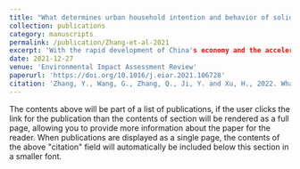 ```yaml
---
title: "What determines urban household intention and behavior of solid waste separation? A case study in China"
collection: publications
category: manuscripts
permalink: /publication/Zhang-et-al-2021
excerpt: 'With the rapid development of China's economy and the acceleration of urbanization, the production of municipal solid waste (MSW) has increased rapidly, which has had a serious adverse effect on the environment. Source separation of waste is an effective way to achieve high recovery rates in urban areas and reduce environmental risks. This research optimizes the theory of planned behavior with the employment of the normative activation model and the attitude-behavior-condition theory. A measurement model is thus conceptualized to explore the determinants of the separation intention and behavior of Chinese urban residents. In particular, a case study based on questionnaires in Shenzhen (in southern China) and Tianjin (in northern China) was conducted before the similarities and differences of the two megacities were identified in a comparative analysis. The findings of statistical analysis and structural equation model verification show that subjective norms have exerted the most significant impact on Shenzhen residents' separation intention, but perceived behavioral control takes a dominant position in Tianjin. Also, the satisfaction with government policies has the most extensive impact on the separation behavior of Shenzhen residents, while complete separation facilities are the biggest contributor to the popularization of waste separation in Tianjin. Furthermore, the study investigated the moderating effect of contextual factors and verified the significant effect of government policies and incentive methods. Finally, it provided some useful recommendations for governments to enhance the efficiency of MSW source separation promotion.'
date: 2021-12-27
venue: 'Environmental Impact Assessment Review'
paperurl: 'https://doi.org/10.1016/j.eiar.2021.106728'
citation: 'Zhang, Y., Wang, G., Zhang, Q., Ji, Y. and Xu, H., 2022. What determines urban household intention and behavior of solid waste separation? A case study in China. Environmental Impact Assessment Review, 93, p.106728.'
---
```


The contents above will be part of a list of publications, if the user clicks the link for the publication than the contents of section will be rendered as a full page, allowing you to provide more information about the paper for the reader. When publications are displayed as a single page, the contents of the above "citation" field will automatically be included below this section in a smaller font.

